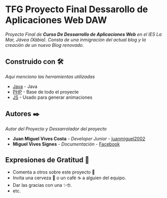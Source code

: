 # TFG Proyecto Final Dessarollo de Aplicaciones Web DAW

_Proyecto Final de **Curso De Dessarrollo de Aplicaciones Web** en el IES La Mar, Jávea (Xàbia). Consta de una inmigración del actual blog y la creación de un nuevo Blog renovado._

## Construido con 🛠️

_Aquí menciono las herramientas utilizadas_

* [Java](https://www.java.com/es/) - Java
* [PHP](https://www.php.net/manual/es/intro-whatis.php) - Base de todo el proyecte
* [JS](https://developer.mozilla.org/es/docs/Web/JavaScript) - Usado para generar animaciones

## Autores ✒️
_Autor del Proyecto y Dessarrolador del proyecto_

* **Juan Miguel Vives Costa** - *Developer Junior* - [juanmiguel2002](https://github.com/juanmiguel2002/)
* **Miguel Vives Signes** - *Documentación* - [Facebook](https://www.facebook.com/cronista.degata.5)


## Expresiones de Gratitud 🎁

* Comenta a otros sobre este proyecto 📢
* Invita una cerveza 🍺 o un café ☕ a alguien del equipo. 
* Dar las gracias con una ✨🤓.
* etc.